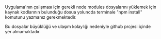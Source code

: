 Uygulama'nın çalışması için gerekli node modules dosyalarını yüklemek için kaynak kodlarının bulunduğu dosua yoluncda terminale "npm install" komutunu yazmanız gerekmektedir.

Bu dosyalar büyüklüğü ve ulaşım kolaylığı nedeniyle github projesi içinde yer almamaktadır.
